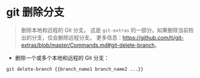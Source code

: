 # git 删除分支

> 删除本地和远程的 Git 分支。
> 这是 `git-extras` 的一部分。如果删除当前检出的分支，仅会删除远程分支。
> 更多信息：<https://github.com/tj/git-extras/blob/master/Commands.md#git-delete-branch>。

- 删除一个或多个本地和远程的 Git 分支：

`git delete-branch {{branch_name1 branch_name2 ...}}`